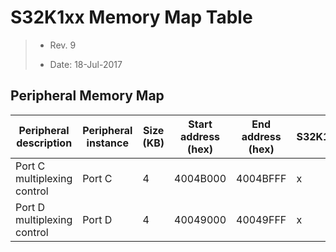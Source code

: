 # S32K1xx Memory Map Table

> - Rev. 9
>
> - Date: 18-Jul-2017

## Peripheral Memory Map

|Peripheral description|Peripheral instance|Size (KB)|Start address (hex)|End address (hex)|S32K144|
|-|-|-|-|-|-|
|Port C multiplexing control|Port C|4|4004B000|4004BFFF|x|
|Port D multiplexing control|Port D|4|40049000|40049FFF|x|
